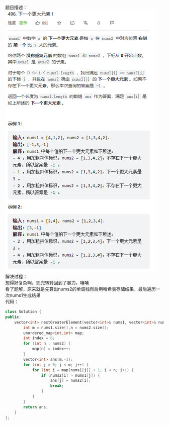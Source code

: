 题目描述：  
![image](/basicaldatastructure/stackandquere/image/image12.png)  
解决过程：  
想得好复杂啊，兜兜转转回到了暴力，嘻嘻  
看了题解，原来就是先算出nums2的单调栈然后用哈希表存储结果，最后遍历一次nums1生成结果  
代码：  
```cpp
class Solution {
public:
    vector<int> nextGreaterElement(vector<int>& nums1, vector<int>& nums2) {
        int m = nums1.size(),n = nums2.size();
        unordered_map<int,int> map;
        int index = 0;
        for (int n : nums2) {
            map[n] = index++;
        }
        vector<int> ans(m,-1);
        for (int j = 0; j < m; j++) {
            for (int i = map[nums1[j]] + 1; i < n; i++) {
                if (nums2[i] > nums1[j]) {
                    ans[j] = nums2[i];
                    break;
                }
            }
        }
        return ans;
    }
};
```